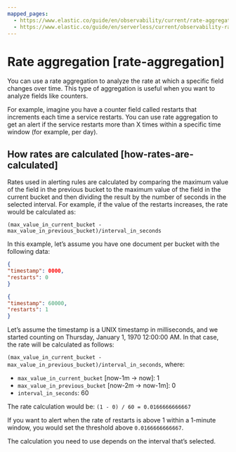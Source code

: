 ```yaml
---
mapped_pages:
  - https://www.elastic.co/guide/en/observability/current/rate-aggregation.html
  - https://www.elastic.co/guide/en/serverless/current/observability-rateAggregation.html
---
```


# Rate aggregation [rate-aggregation]

You can use a rate aggregation to analyze the rate at which a specific field changes over time. This type of aggregation is useful when you want to analyze fields like counters.

For example, imagine you have a counter field called restarts that increments each time a service restarts. You can use rate aggregation to get an alert if the service restarts more than X times within a specific time window (for example, per day).


## How rates are calculated [how-rates-are-calculated]

Rates used in alerting rules are calculated by comparing the maximum value of the field in the previous bucket to the maximum value of the field in the current bucket and then dividing the result by the number of seconds in the selected interval. For example, if the value of the restarts increases, the rate would be calculated as:

`(max_value_in_current_bucket - max_value_in_previous_bucket)/interval_in_seconds`

In this example, let’s assume you have one document per bucket with the following data:

```json
{
"timestamp": 0000,
"restarts": 0
}

{
"timestamp": 60000,
"restarts": 1
}
```

Let’s assume the timestamp is a UNIX timestamp in milliseconds, and we started counting on Thursday, January 1, 1970 12:00:00 AM. In that case, the rate will be calculated as follows:

`(max_value_in_current_bucket - max_value_in_previous_bucket)/interval_in_seconds`, where:

* `max_value_in_current_bucket` [now-1m → now]: 1
* `max_value_in_previous_bucket` [now-2m → now-1m]: 0
* `interval_in_seconds`: 60

The rate calculation would be: `(1 - 0) / 60 = 0.0166666666667`

If you want to alert when the rate of restarts is above 1 within a 1-minute window, you would set the threshold above `0.0166666666667`.

The calculation you need to use depends on the interval that’s selected.
